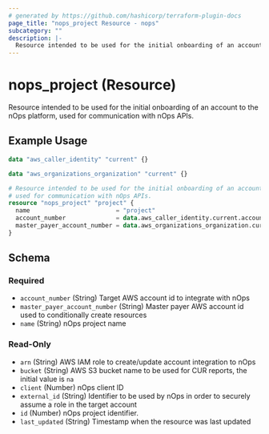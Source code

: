 ```yaml
---
# generated by https://github.com/hashicorp/terraform-plugin-docs
page_title: "nops_project Resource - nops"
subcategory: ""
description: |-
  Resource intended to be used for the initial onboarding of an account to the nOps platform, used for communication with nOps APIs.
---
```


# nops_project (Resource)

Resource intended to be used for the initial onboarding of an account to the nOps platform, used for communication with nOps APIs.

## Example Usage

```terraform
data "aws_caller_identity" "current" {}

data "aws_organizations_organization" "current" {}

# Resource intended to be used for the initial onboarding of an account to the nOps platform, 
# used for communication with nOps APIs.
resource "nops_project" "project" {
  name                        = "project"
  account_number              = data.aws_caller_identity.current.account_id
  master_payer_account_number = data.aws_organizations_organization.current.master_account_id
}
```

<!-- schema generated by tfplugindocs -->
## Schema

### Required

- `account_number` (String) Target AWS account id to integrate with nOps
- `master_payer_account_number` (String) Master payer AWS account id used to conditionally create resources
- `name` (String) nOps project name

### Read-Only

- `arn` (String) AWS IAM role to create/update account integration to nOps
- `bucket` (String) AWS S3 bucket name to be used for CUR reports, the initial value is `na`
- `client` (Number) nOps client ID
- `external_id` (String) Identifier to be used by nOps in order to securely assume a role in the target account
- `id` (Number) nOps project identifier.
- `last_updated` (String) Timestamp when the resource was last updated
